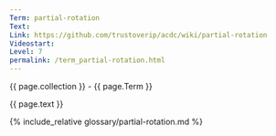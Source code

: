 ```yaml
---
Term: partial-rotation
Text: 
Link: https://github.com/trustoverip/acdc/wiki/partial-rotation
Videostart: 
Level: 7
permalink: /term_partial-rotation.html
---
```


{{ page.collection }} - {{ page.Term }}

   {{ page.text }}

{% include_relative glossary/partial-rotation.md %}
